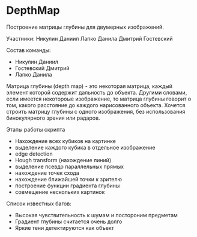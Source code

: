 # DepthMap

Построение матрицы глубины для двумерных изображений.
	
Участники:
	Никулин Даниил
	Лапко Данила
	Дмитрий Гостевский
	
Состав команды:
* Никулин Даниил
* Гостевский Дмитрий
* Лапко Данила

Матрица глубины (depth map) - это некоторая матрица, каждый элемент которой содержит дальность до объекта. Другими словами, если имеется некотороые изображение, то матрица глубины говорит о том, какого расстояние до каждого нарисованного объекта.
Хочется строить матрицу глубины с одного изображения, без использования бинокулярного зрения или радаров.


Этапы работы скрипта
* Нахождение всех кубиков на картинке
* выделение каждого кубика в отдельное изображение
* edge detection
* Hough transform (нахождение линий)
* выделение псевдо параллельных прямых
* нахождение точек схода
* нахождение ближайшей точки к зрителю
* построение функции градиента глубины
* совмещение нескольких картинок



Список известных багов: 
* Высокая чувствительность к шумам и постороним предметам
* Градиент глубины считается очень долго
* Яркие тени детектируются как объект

